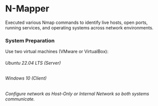 # N-Mapper
 Executed various Nmap commands to identify live hosts, open ports, running services, and
 operating systems across network environments.

<h3>System Preparation</h3>
Use two virtual machines (VMware or VirtualBox):
<h6>Ubuntu 22.04 LTS (Server)<h6>
<h6>Windows 10 (Client)<h6>

Configure network as Host-Only or Internal Network so both systems communicate.